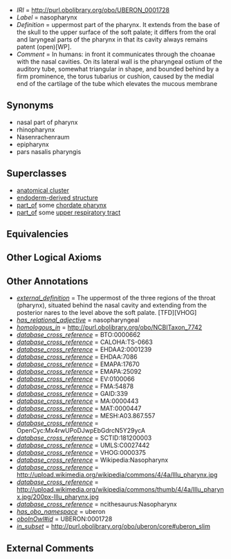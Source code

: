  * *IRI* = http://purl.obolibrary.org/obo/UBERON_0001728
 * *Label* = nasopharynx
 * *Definition* = uppermost part of the pharynx. It extends from the base of the skull to the upper surface of the soft palate; it differs from the oral and laryngeal parts of the pharynx in that its cavity always remains patent (open)[WP].
 * *Comment* = In humans: in front it communicates through the choanae with the nasal cavities. On its lateral wall is the pharyngeal ostium of the auditory tube, somewhat triangular in shape, and bounded behind by a firm prominence, the torus tubarius or cushion, caused by the medial end of the cartilage of the tube which elevates the mucous membrane

## Synonyms

 * nasal part of pharynx
 * rhinopharynx
 * Nasenrachenraum
 * epipharynx
 * pars nasalis pharyngis

## Superclasses

 * [anatomical cluster](../../UBERON/77/UBERON_0000477.md)
 * [endoderm-derived structure](../../UBERON/19/UBERON_0004119.md)
 * [part_of](../../BFO/50/BFO_0000050.md) some [chordate pharynx](../../UBERON/42/UBERON_0001042.md)
 * [part_of](../../BFO/50/BFO_0000050.md) some [upper respiratory tract](../../UBERON/57/UBERON_0001557.md)

## Equivalencies


## Other Logical Axioms


## Other Annotations

 * *[external_definition](../../UBPROP/01/UBPROP_0000001.md)* = The uppermost of the three regions of the throat (pharynx), situated behind the nasal cavity and extending from the posterior nares to the level above the soft palate. [TFD][VHOG]
 * *[has_relational_adjective](../../UBPROP/07/UBPROP_0000007.md)* = nasopharyngeal
 * *[homologous_in](../../core#homologous/in/core#homologous_in.md)* = http://purl.obolibrary.org/obo/NCBITaxon_7742
 * *[database_cross_reference](../../ef/oboInOwl#hasDbXref.md)* = BTO:0000662
 * *[database_cross_reference](../../ef/oboInOwl#hasDbXref.md)* = CALOHA:TS-0663
 * *[database_cross_reference](../../ef/oboInOwl#hasDbXref.md)* = EHDAA2:0001239
 * *[database_cross_reference](../../ef/oboInOwl#hasDbXref.md)* = EHDAA:7086
 * *[database_cross_reference](../../ef/oboInOwl#hasDbXref.md)* = EMAPA:17670
 * *[database_cross_reference](../../ef/oboInOwl#hasDbXref.md)* = EMAPA:25092
 * *[database_cross_reference](../../ef/oboInOwl#hasDbXref.md)* = EV:0100066
 * *[database_cross_reference](../../ef/oboInOwl#hasDbXref.md)* = FMA:54878
 * *[database_cross_reference](../../ef/oboInOwl#hasDbXref.md)* = GAID:339
 * *[database_cross_reference](../../ef/oboInOwl#hasDbXref.md)* = MA:0000443
 * *[database_cross_reference](../../ef/oboInOwl#hasDbXref.md)* = MAT:0000447
 * *[database_cross_reference](../../ef/oboInOwl#hasDbXref.md)* = MESH:A03.867.557
 * *[database_cross_reference](../../ef/oboInOwl#hasDbXref.md)* = OpenCyc:Mx4rwUPoDJwpEbGdrcN5Y29ycA
 * *[database_cross_reference](../../ef/oboInOwl#hasDbXref.md)* = SCTID:181200003
 * *[database_cross_reference](../../ef/oboInOwl#hasDbXref.md)* = UMLS:C0027442
 * *[database_cross_reference](../../ef/oboInOwl#hasDbXref.md)* = VHOG:0000375
 * *[database_cross_reference](../../ef/oboInOwl#hasDbXref.md)* = Wikipedia:Nasopharynx
 * *[database_cross_reference](../../ef/oboInOwl#hasDbXref.md)* = http://upload.wikimedia.org/wikipedia/commons/4/4a/Illu_pharynx.jpg
 * *[database_cross_reference](../../ef/oboInOwl#hasDbXref.md)* = http://upload.wikimedia.org/wikipedia/commons/thumb/4/4a/Illu_pharynx.jpg/200px-Illu_pharynx.jpg
 * *[database_cross_reference](../../ef/oboInOwl#hasDbXref.md)* = ncithesaurus:Nasopharynx
 * *[has_obo_namespace](../../ce/oboInOwl#hasOBONamespace.md)* = uberon
 * *[oboInOwl#id](../../id/oboInOwl#id.md)* = UBERON:0001728
 * *[in_subset](../../et/oboInOwl#inSubset.md)* = http://purl.obolibrary.org/obo/uberon/core#uberon_slim

## External Comments

